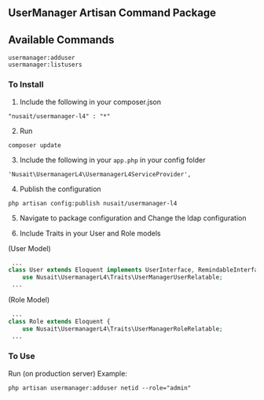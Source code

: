 UserManager Artisan Command Package
-------------------------------------------
## Available Commands
```
usermanager:adduser
usermanager:listusers
```

### To Install

1. Include the following in your composer.json
```
"nusait/usermanager-l4" : "*"
```

2. Run
```
composer update
```

3. Include the following in your ```app.php``` in your config folder
```
'Nusait\UsermanagerL4\UsermanagerL4ServiceProvider',
```

4. Publish the configuration
```
php artisan config:publish nusait/usermanager-l4
```

5. Navigate to package configuration and Change the ldap configuration

6. Include Traits in your User and Role models

(User Model)
```php
 ... 
class User extends Eloquent implements UserInterface, RemindableInterface {
	use Nusait\UsermanagerL4\Traits\UserManagerUserRelatable;
 ...
```

(Role Model)
```php
 ... 
class Role extends Eloquent {
	use Nusait\UsermanagerL4\Traits\UserManagerRoleRelatable;
 ...
```

### To Use

Run (on production server)
Example:

```
php artisan usermanager:adduser netid --role="admin"
```
